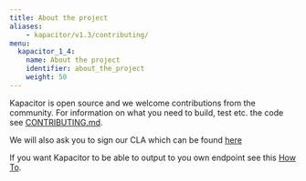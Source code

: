 ```yaml
---
title: About the project
aliases:
    - kapacitor/v1.3/contributing/
menu:
  kapacitor_1_4:
    name: About the project
    identifier: about_the_project
    weight: 50
---
```


Kapacitor is open source and we welcome contributions from the community.
For information on what you need to build, test etc.
the code see [CONTRIBUTING.md](https://github.com/influxdb/kapacitor/blob/master/CONTRIBUTING.md).

We will also ask you to sign our CLA which can be found [here](http://influxdb.com/community/cla.html)

If you want Kapacitor to be able to output to you own endpoint see this [How To](/kapacitor/v1.3/about_the_project/custom_output/).
